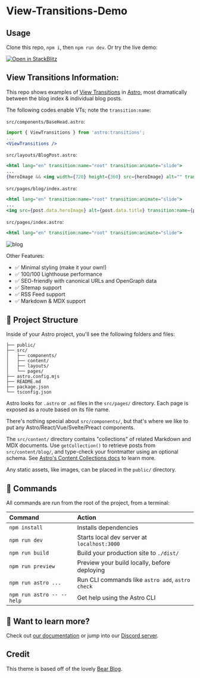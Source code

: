 # View-Transitions-Demo

## Usage

Clone this repo, `npm i`, then `npm run dev`.  Or try the live demo:

[![Open in StackBlitz](https://developer.stackblitz.com/img/open_in_stackblitz.svg)](https://stackblitz.com/github/withastro/view-transitions-demo)

## View Transitions Information:

This repo shows examples of [View Transitions](https://docs.astro.build/en/guides/view-transitions/) in [Astro](https://astro.build/), most dramatically between the blog index & individual blog posts.

The following codes enable VTs; note the `transition:name`:

`src/components/BaseHead.astro`:
```jsx
import { ViewTransitions } from 'astro:transitions';
...
<ViewTransitions />
```

`src/layouts/BlogPost.astro`:
```jsx
<html lang="en" transition:name="root" transition:animate="slide">
...
{heroImage && <img width={720} height={360} src={heroImage} alt="" transition:name={slug} />}
```

`src/pages/blog/index.astro`:
```jsx
<html lang="en" transition:name="root" transition:animate="slide">
...
<img src={post.data.heroImage} alt={post.data.title} transition:name={post.slug} />
```

`src/pages/index.astro`:
```jsx
<html lang="en" transition:name="root" transition:animate="slide">
```

![blog](https://user-images.githubusercontent.com/4677417/186189140-4ef17aac-c3c9-4918-a8c2-ce86ba1bb394.png)

Other Features:

- ✅ Minimal styling (make it your own!)
- ✅ 100/100 Lighthouse performance
- ✅ SEO-friendly with canonical URLs and OpenGraph data
- ✅ Sitemap support
- ✅ RSS Feed support
- ✅ Markdown & MDX support

## 🚀 Project Structure

Inside of your Astro project, you'll see the following folders and files:

```
├── public/
├── src/
│   ├── components/
│   ├── content/
│   ├── layouts/
│   └── pages/
├── astro.config.mjs
├── README.md
├── package.json
└── tsconfig.json
```


Astro looks for `.astro` or `.md` files in the `src/pages/` directory. Each page is exposed as a route based on its file name.

There's nothing special about `src/components/`, but that's where we like to put any Astro/React/Vue/Svelte/Preact components.

The `src/content/` directory contains "collections" of related Markdown and MDX documents. Use `getCollection()` to retrieve posts from `src/content/blog/`, and type-check your frontmatter using an optional schema. See [Astro's Content Collections docs](https://docs.astro.build/en/guides/content-collections/) to learn more.

Any static assets, like images, can be placed in the `public/` directory.

## 🧞 Commands

All commands are run from the root of the project, from a terminal:

| Command                   | Action                                           |
| :------------------------ | :----------------------------------------------- |
| `npm install`             | Installs dependencies                            |
| `npm run dev`             | Starts local dev server at `localhost:3000`      |
| `npm run build`           | Build your production site to `./dist/`          |
| `npm run preview`         | Preview your build locally, before deploying     |
| `npm run astro ...`       | Run CLI commands like `astro add`, `astro check` |
| `npm run astro -- --help` | Get help using the Astro CLI                     |

## 👀 Want to learn more?

Check out [our documentation](https://docs.astro.build) or jump into our [Discord server](https://astro.build/chat).

## Credit

This theme is based off of the lovely [Bear Blog](https://github.com/HermanMartinus/bearblog/).
